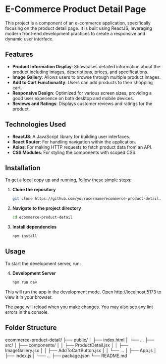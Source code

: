 # E-Commerce Product Detail Page

This project is a component of an e-commerce application, specifically focusing on the product detail page. It is built using ReactJS, leveraging modern front-end development practices to create a responsive and dynamic user interface.

## Features

- **Product Information Display**: Showcases detailed information about the product including images, descriptions, prices, and specifications.
- **Image Gallery**: Allows users to browse through multiple product images.
- **Add to Cart Functionality**: Users can add products to their shopping cart.
- **Responsive Design**: Optimized for various screen sizes, providing a good user experience on both desktop and mobile devices.
- **Reviews and Ratings**: Displays customer reviews and ratings for the product.

## Technologies Used

- **ReactJS**: A JavaScript library for building user interfaces.
- **React Router**: For handling navigation within the application.
- **Axios**: For making HTTP requests to fetch product data from an API.
- **CSS Modules**: For styling the components with scoped CSS.

## Installation

To get a local copy up and running, follow these simple steps:

1. **Clone the repository**
   ```sh
   git clone https://github.com/yourusername/ecommerce-product-detail.git

2. **Navigate to the project directory**
   ```sh
   cd ecommerce-product-detail

3. **Install dependencies**
   ```sh
   npm install

## Usage

To start the development server, run:

4. **Development Server**
   ```sh
   npm run dev

This will run the app in the development mode.
Open http://localhost:5173 to view it in your browser.

The page will reload when you make changes.
You may also see any lint errors in the console.

## Folder Structure
ecommerce-product-detail/
├── public/
│   ├── index.html
│   └── ...
├── src/
│   ├── components/
│   │   ├── ProductDetail.jsx
│   │   ├── ImageGallery.jsx
│   │   ├── AddToCartButton.jsx
│   │   └── ...
│   ├── App.js
│   ├── index.js
│   └── ...
├── package.json
└── README.md

